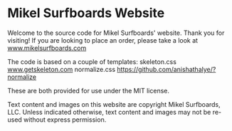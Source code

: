 # Mikel Surfboards Website

Welcome to the source code for Mikel Surfboards' website.  Thank you for visiting!
If you are looking to place an order, please take a look at www.mikelsurfboards.com

The code is based on a couple of templates:
skeleton.css www.getskeleton.com
normalize.css https://github.com/anishathalye/?normalize

These are both provided for use under the MIT license.

Text content and images on this website are copyright Mikel Surfboards, LLC.  Unless indicated otherwise, text content and images may not be re-used without express permission.
